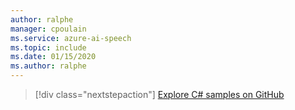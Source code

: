 ```yaml
---
author: ralphe
manager: cpoulain
ms.service: azure-ai-speech
ms.topic: include
ms.date: 01/15/2020
ms.author: ralphe
---
```


> [!div class="nextstepaction"]
> [Explore C# samples on GitHub](https://aka.ms/speech/github-csharp)
